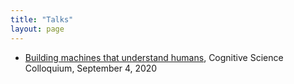 ```yaml
---
title: "Talks"
layout: page
---
```


- [Building machines that understand
  humans](http://vanga.sista.arizona.edu/tomcat/presentations/Cog_Sci_Colloquium_recording_2020_09_04.mp4),
  Cognitive Science Colloquium, September 4, 2020

